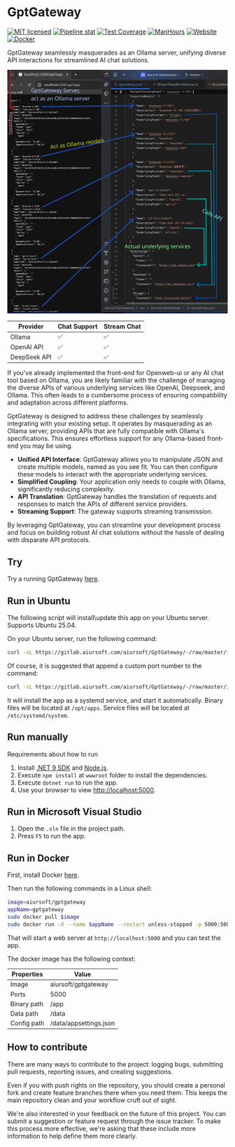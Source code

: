 # GptGateway

[![MIT licensed](https://img.shields.io/badge/license-MIT-blue.svg)](https://gitlab.aiursoft.com/aiursoft/GptGateway/-/blob/master/LICENSE)
[![Pipeline stat](https://gitlab.aiursoft.com/aiursoft/GptGateway/badges/master/pipeline.svg)](https://gitlab.aiursoft.com/aiursoft/GptGateway/-/pipelines)
[![Test Coverage](https://gitlab.aiursoft.com/aiursoft/GptGateway/badges/master/coverage.svg)](https://gitlab.aiursoft.com/aiursoft/GptGateway/-/pipelines)
[![ManHours](https://manhours.aiursoft.cn/r/gitlab.aiursoft.com/aiursoft/GptGateway.svg)](https://gitlab.aiursoft.com/aiursoft/GptGateway/-/commits/master?ref_type=heads)
[![Website](https://img.shields.io/website?url=https%3A%2F%2Fopenweb.aiursoft.com%2F)](https://openweb.aiursoft.com/)
[![Docker](https://img.shields.io/docker/pulls/aiursoft/gptgateway.svg)](https://hub.docker.com/r/aiursoft/gptgateway)

GptGateway seamlessly masquerades as an Ollama server, unifying diverse API interactions for streamlined AI chat solutions.

![overview](./screenshot.png)

| Provider     | Chat Support | Stream Chat  |
|--------------|--------------|--------------|
| Ollama       | ✅            | ✅            |
| OpenAI API   | ✅            | ✅            |
| DeepSeek API | ✅            | ✅            |

If you've already implemented the front-end for Openweb-ui or any AI chat tool based on Ollama, you are likely familiar with the challenge of managing the diverse APIs of various underlying services like OpenAI, Deepseek, and Ollama. This often leads to a cumbersome process of ensuring compatibility and adaptation across different platforms.

GptGateway is designed to address these challenges by seamlessly integrating with your existing setup. It operates by masquerading as an Ollama server, providing APIs that are fully compatible with Ollama's specifications. This ensures effortless support for any Ollama-based front-end you may be using.

- **Unified API Interface**: GptGateway allows you to manipulate JSON and create multiple models, named as you see fit. You can then configure these models to interact with the appropriate underlying services.
- **Simplified Coupling**: Your application only needs to couple with Ollama, significantly reducing complexity.
- **API Translation**: GptGateway handles the translation of requests and responses to match the APIs of different service providers.
- **Streaming Support**: The gateway supports streaming transmission.

By leveraging GptGateway, you can streamline your development process and focus on building robust AI chat solutions without the hassle of dealing with disparate API protocols.

## Try

Try a running GptGateway [here](https://openweb.aiursoft.com/).

## Run in Ubuntu

The following script will install\update this app on your Ubuntu server. Supports Ubuntu 25.04.

On your Ubuntu server, run the following command:

```bash
curl -sL https://gitlab.aiursoft.com/aiursoft/GptGateway/-/raw/master/install.sh | sudo bash
```

Of course, it is suggested that append a custom port number to the command:

```bash
curl -sL https://gitlab.aiursoft.com/aiursoft/GptGateway/-/raw/master/install.sh | sudo bash -s 8080
```

It will install the app as a systemd service, and start it automatically. Binary files will be located at `/opt/apps`. Service files will be located at `/etc/systemd/system`.

## Run manually

Requirements about how to run

1. Install [.NET 9 SDK](http://dot.net/) and [Node.js](https://nodejs.org/).
2. Execute `npm install` at `wwwroot` folder to install the dependencies.
3. Execute `dotnet run` to run the app.
4. Use your browser to view [http://localhost:5000](http://localhost:5000).

## Run in Microsoft Visual Studio

1. Open the `.sln` file in the project path.
2. Press `F5` to run the app.

## Run in Docker

First, install Docker [here](https://docs.docker.com/get-docker/).

Then run the following commands in a Linux shell:

```bash
image=aiursoft/gptgateway
appName=gptgateway
sudo docker pull $image
sudo docker run -d --name $appName --restart unless-stopped -p 5000:5000 -v /var/www/$appName:/data $image
```

That will start a web server at `http://localhost:5000` and you can test the app.

The docker image has the following context:

| Properties  | Value                               |
|-------------|-------------------------------------|
| Image       | aiursoft/gptgateway |
| Ports       | 5000                                |
| Binary path | /app                                |
| Data path   | /data                               |
| Config path | /data/appsettings.json              |

## How to contribute

There are many ways to contribute to the project: logging bugs, submitting pull requests, reporting issues, and creating suggestions.

Even if you with push rights on the repository, you should create a personal fork and create feature branches there when you need them. This keeps the main repository clean and your workflow cruft out of sight.

We're also interested in your feedback on the future of this project. You can submit a suggestion or feature request through the issue tracker. To make this process more effective, we're asking that these include more information to help define them more clearly.

